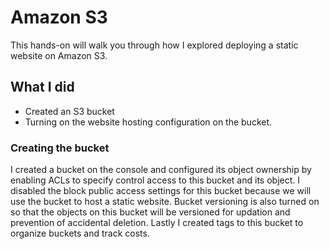 # Amazon S3

This hands-on will walk you through how I explored deploying a static website on Amazon S3.

## What I did
- Created an S3 bucket
- Turning on the website hosting configuration on the bucket.

### Creating the bucket
I created a bucket on the console and configured its object ownership by enabling ACLs to specify control access to this bucket and its object. I disabled the block public access settings for this bucket because we will use the bucket to host a static website. Bucket versioning is also turned on so that the objects on this bucket will be versioned for updation and prevention of accidental deletion. Lastly I created tags to this bucket to organize buckets and track costs.

